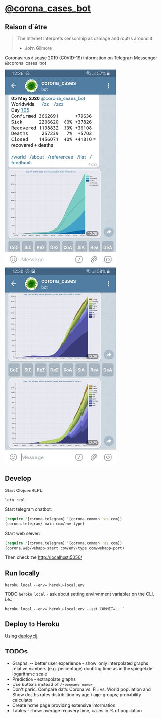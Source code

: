 # [@corona_cases_bot](https://t.me/corona_cases_bot)

## Raison d´être
> The Internet interprets censorship as damage and routes around it.
> - John Gilmore

Coronavirus disease 2019 (COVID-19) information on Telegram Messenger
[@corona_cases_bot](https://t.me/corona_cases_bot)

![Screenshot](/resources/pics/screenshot_1-50-percents.jpg)
![Screenshot](/resources/pics/screenshot_2-50-percents.jpg)

## Develop
Start Clojure REPL:
```fish
lein repl
```
Start telegram chatbot:
```clojure
(require '[corona.telegram] '[corona.common :as com])
(corona.telegram/-main com/env-type)
```
Start web server:
```clojure
(require '[corona.telegram] '[corona.common :as com])
(corona.web/webapp-start com/env-type com/webapp-port)
```
Then check the [http://localhost:5050/](http://localhost:5050/)

## Run locally

```fish
heroku local --env=.heroku-local.env
```
TODO `heroku local` - ask about setting environment variables on the CLI, i.e.:
```fish
heroku local --env=.heroku-local.env --set COMMIT=...`
```

## Deploy to Heroku
Using [deploy.clj](./deploy.clj).

## TODOs
- Graphs:
  -- better user experience - show:
     only interpolated graphs
     relative numbers (e.g. percentage)
     doubling time as in the spiegel.de
     logarithmic scale
- Prediction - extrapolate graphs
- Use buttons instead of `/<command-name>`
- Don't panic: Compare data: Corona vs. Flu vs. World population and Show deaths
  rates distribution by age / age-groups; probability calculator
- Create home page providing extensive information
- Tables - show: average recovery time, cases in % of population
